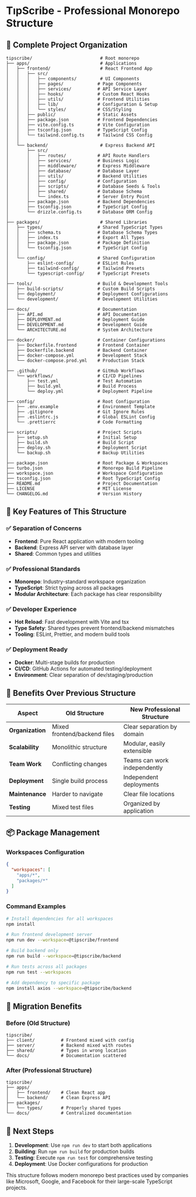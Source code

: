 # TıpScribe - Professional Monorepo Structure

## 📁 Complete Project Organization

```
tipscribe/                          # Root monorepo
├── apps/                           # Applications
│   ├── frontend/                   # React Frontend App
│   │   ├── src/
│   │   │   ├── components/         # UI Components
│   │   │   ├── pages/             # Page Components
│   │   │   ├── services/          # API Service Layer
│   │   │   ├── hooks/             # Custom React Hooks
│   │   │   ├── utils/             # Frontend Utilities
│   │   │   ├── lib/               # Configuration & Setup
│   │   │   └── styles/            # CSS/Styling
│   │   ├── public/                # Static Assets
│   │   ├── package.json           # Frontend Dependencies
│   │   ├── vite.config.ts         # Vite Configuration
│   │   ├── tsconfig.json          # TypeScript Config
│   │   └── tailwind.config.ts     # Tailwind CSS Config
│   │
│   └── backend/                    # Express Backend API
│       ├── src/
│       │   ├── routes/            # API Route Handlers
│       │   ├── services/          # Business Logic
│       │   ├── middleware/        # Express Middleware
│       │   ├── database/          # Database Layer
│       │   ├── utils/             # Backend Utilities
│       │   ├── config/            # Configuration
│       │   ├── scripts/           # Database Seeds & Tools
│       │   ├── shared/            # Database Schema
│       │   └── index.ts           # Server Entry Point
│       ├── package.json           # Backend Dependencies
│       ├── tsconfig.json          # TypeScript Config
│       └── drizzle.config.ts      # Database ORM Config
│
├── packages/                       # Shared Libraries
│   ├── types/                     # Shared TypeScript Types
│   │   ├── schema.ts              # Database Schema Types
│   │   ├── index.ts               # Export All Types
│   │   ├── package.json           # Package Definition
│   │   └── tsconfig.json          # TypeScript Config
│   │
│   └── config/                    # Shared Configuration
│       ├── eslint-config/         # ESLint Rules
│       ├── tailwind-config/       # Tailwind Presets
│       └── typescript-config/     # TypeScript Presets
│
├── tools/                         # Build & Development Tools
│   ├── build-scripts/             # Custom Build Scripts
│   ├── deployment/                # Deployment Configurations
│   └── development/               # Development Utilities
│
├── docs/                          # Documentation
│   ├── API.md                     # API Documentation
│   ├── DEPLOYMENT.md              # Deployment Guide
│   ├── DEVELOPMENT.md             # Development Guide
│   └── ARCHITECTURE.md            # System Architecture
│
├── docker/                        # Container Configurations
│   ├── Dockerfile.frontend        # Frontend Container
│   ├── Dockerfile.backend         # Backend Container
│   ├── docker-compose.yml         # Development Stack
│   └── docker-compose.prod.yml    # Production Stack
│
├── .github/                       # GitHub Workflows
│   └── workflows/                 # CI/CD Pipelines
│       ├── test.yml               # Test Automation
│       ├── build.yml              # Build Process
│       └── deploy.yml             # Deployment Pipeline
│
├── config/                        # Root Configuration
│   ├── .env.example               # Environment Template
│   ├── .gitignore                 # Git Ignore Rules
│   ├── .eslintrc.js               # Global ESLint Config
│   └── .prettierrc                # Code Formatting
│
├── scripts/                       # Project Scripts
│   ├── setup.sh                   # Initial Setup
│   ├── build.sh                   # Build Script
│   ├── deploy.sh                  # Deployment Script
│   └── backup.sh                  # Backup Utilities
│
├── package.json                   # Root Package & Workspaces
├── turbo.json                     # Monorepo Build Pipeline
├── workspace.json                 # Workspace Configuration
├── tsconfig.json                  # Root TypeScript Config
├── README.md                      # Project Documentation
├── LICENSE                        # MIT License
└── CHANGELOG.md                   # Version History
```

## 🔧 Key Features of This Structure

### ✅ Separation of Concerns
- **Frontend**: Pure React application with modern tooling
- **Backend**: Express API server with database layer
- **Shared**: Common types and utilities

### ✅ Professional Standards
- **Monorepo**: Industry-standard workspace organization
- **TypeScript**: Strict typing across all packages
- **Modular Architecture**: Each package has clear responsibility

### ✅ Developer Experience
- **Hot Reload**: Fast development with Vite and tsx
- **Type Safety**: Shared types prevent frontend/backend mismatches
- **Tooling**: ESLint, Prettier, and modern build tools

### ✅ Deployment Ready
- **Docker**: Multi-stage builds for production
- **CI/CD**: GitHub Actions for automated testing/deployment
- **Environment**: Clear separation of dev/staging/production

## 🚀 Benefits Over Previous Structure

| Aspect | Old Structure | New Professional Structure |
|--------|---------------|----------------------------|
| **Organization** | Mixed frontend/backend files | Clear separation by domain |
| **Scalability** | Monolithic structure | Modular, easily extensible |
| **Team Work** | Conflicting changes | Teams can work independently |
| **Deployment** | Single build process | Independent deployments |
| **Maintenance** | Harder to navigate | Clear file locations |
| **Testing** | Mixed test files | Organized by application |

## 📦 Package Management

### Workspaces Configuration
```json
{
  "workspaces": [
    "apps/*",
    "packages/*"
  ]
}
```

### Command Examples
```bash
# Install dependencies for all workspaces
npm install

# Run frontend development server
npm run dev --workspace=@tipscribe/frontend

# Build backend only
npm run build --workspace=@tipscribe/backend

# Run tests across all packages
npm run test --workspaces

# Add dependency to specific package
npm install axios --workspace=@tipscribe/backend
```

## 🔀 Migration Benefits

### Before (Old Structure)
```
tipscribe/
├── client/          # Frontend mixed with config
├── server/          # Backend mixed with routes
├── shared/          # Types in wrong location
└── docs/            # Documentation scattered
```

### After (Professional Structure)
```
tipscribe/
├── apps/
│   ├── frontend/    # Clean React app
│   └── backend/     # Clean Express API
├── packages/
│   └── types/       # Properly shared types
└── docs/            # Centralized documentation
```

## 🎯 Next Steps

1. **Development**: Use `npm run dev` to start both applications
2. **Building**: Run `npm run build` for production builds
3. **Testing**: Execute `npm run test` for comprehensive testing
4. **Deployment**: Use Docker configurations for production

This structure follows modern monorepo best practices used by companies like Microsoft, Google, and Facebook for their large-scale TypeScript projects.